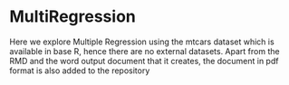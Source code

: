 # MultiRegression
Here we explore Multiple Regression using the mtcars dataset which is available in base R, hence there are no external datasets.
Apart from the RMD and the word output document that it creates, the document in pdf format is also added to the repository
